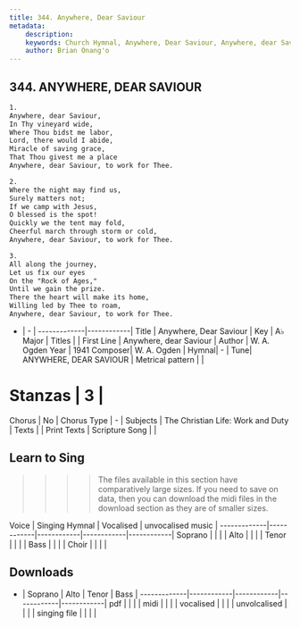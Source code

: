 ```yaml
---
title: 344. Anywhere, Dear Saviour
metadata:
    description: 
    keywords: Church Hymnal, Anywhere, Dear Saviour, Anywhere, dear Saviour, 
    author: Brian Onang'o
---
```



## 344. ANYWHERE, DEAR SAVIOUR

```txt
1.
Anywhere, dear Saviour, 
In Thy vineyard wide, 
Where Thou bidst me labor, 
Lord, there would I abide, 
Miracle of saving grace, 
That Thou givest me a place 
Anywhere, dear Saviour, to work for Thee. 

2.
Where the night may find us, 
Surely matters not; 
If we camp with Jesus, 
O blessed is the spot! 
Quickly we the tent may fold, 
Cheerful march through storm or cold, 
Anywhere, dear Saviour, to work for Thee. 

3.
All along the journey, 
Let us fix our eyes 
On the "Rock of Ages," 
Until we gain the prize. 
There the heart will make its home, 
Willing led by Thee to roam, 
Anywhere, dear Saviour, to work for Thee.
```

- |   -  |
-------------|------------|
Title | Anywhere, Dear Saviour |
Key | A♭ Major |
Titles |  |
First Line | Anywhere, dear Saviour |
Author | W. A. Ogden
Year | 1941
Composer| W. A. Ogden |
Hymnal|  - |
Tune| ANYWHERE, DEAR SAVIOUR |
Metrical pattern | |
# Stanzas | 3 |
Chorus | No |
Chorus Type | - |
Subjects | The Christian Life: Work and Duty |
Texts |  |
Print Texts | 
Scripture Song |  |
  
## Learn to Sing

>>>> The files available in this section have comparatively large sizes. If you need to save on data, then you can download the midi files in the download section as they are of smaller sizes.

Voice |  Singing Hymnal | Vocalised | unvocalised music |
-------------|------------|------------|------------|------------|
Soprano | | | |
Alto | | | |
Tenor | | | |
Bass | | | |
Choir | | | |

## Downloads

- |  Soprano | Alto | Tenor | Bass |
-------------|------------|------------|------------|------------|
pdf | | | |
midi | | | |
vocalised | | | |
unvolcalised | | | |
singing file | | | |
  